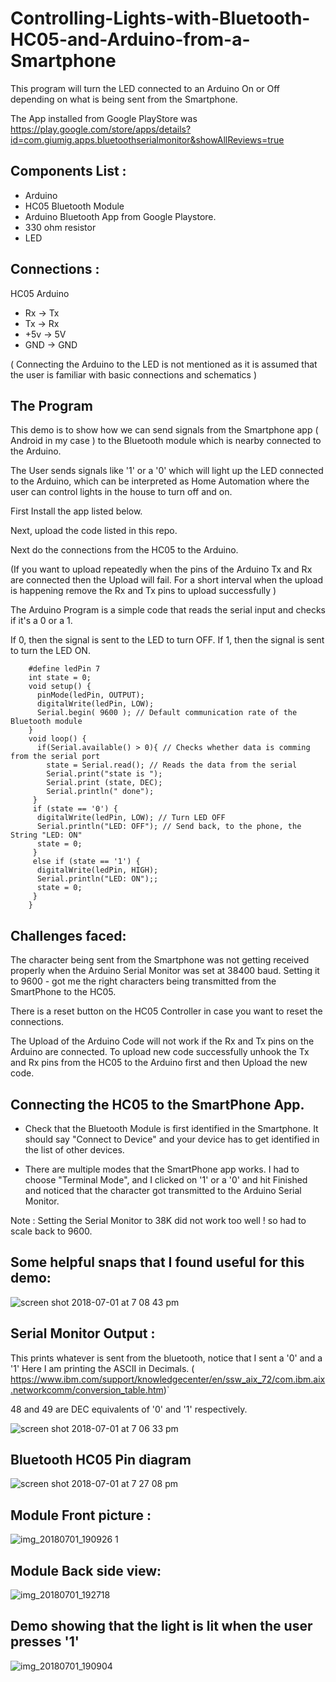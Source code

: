# Controlling-Lights-with-Bluetooth-HC05-and-Arduino-from-a-Smartphone

This program will turn the LED connected to an Arduino On or Off depending on what is being sent from the Smartphone.

The App installed from Google PlayStore was https://play.google.com/store/apps/details?id=com.giumig.apps.bluetoothserialmonitor&showAllReviews=true


## Components List :

- Arduino
- HC05 Bluetooth Module
- Arduino Bluetooth App from Google Playstore.
- 330 ohm resistor
- LED


## Connections :

HC05  Arduino

- Rx -> 	Tx
- Tx -> 	Rx
- +5v ->	5V
- GND -> 	GND

( Connecting the Arduino to the LED is not mentioned as it is assumed that the user is familiar with basic connections and schematics )


## The Program

This demo is to show how we can send signals from the Smartphone app ( Android in my case ) to the Bluetooth module which is nearby connected to the Arduino.

The User sends signals like '1' or a '0' which will light up the LED connected to the Arduino, which can be interpreted as Home Automation where the user can control lights in the house to turn off and on.

First Install the app listed below.

Next, upload the code listed in this repo.

Next do the connections from the HC05 to the Arduino.

(If you want to upload repeatedly when the pins of the Arduino Tx and Rx are connected then the Upload will fail. For a short interval when the upload is happening remove the Rx and Tx pins to upload successfully )

 
The Arduino Program is a simple code that reads the serial input and checks if it's a 0 or a 1.

If 0, then the signal is sent to the LED to turn OFF.
If 1, then the signal is sent to turn the LED ON.

		#define ledPin 7
		int state = 0;
		void setup() {
		  pinMode(ledPin, OUTPUT);
		  digitalWrite(ledPin, LOW);
		  Serial.begin( 9600 ); // Default communication rate of the Bluetooth module
		}
		void loop() {
		  if(Serial.available() > 0){ // Checks whether data is comming from the serial port
		    state = Serial.read(); // Reads the data from the serial 
		    Serial.print("state is ");
		    Serial.print (state, DEC);
		    Serial.println(" done");
		 }
		 if (state == '0') {
		  digitalWrite(ledPin, LOW); // Turn LED OFF
		  Serial.println("LED: OFF"); // Send back, to the phone, the String "LED: ON"
		  state = 0;
		 }
		 else if (state == '1') {
		  digitalWrite(ledPin, HIGH);
		  Serial.println("LED: ON");;
		  state = 0;
		 } 
		}



## Challenges faced:

The character being sent from the Smartphone was not getting received properly when the Arduino Serial Monitor was set at 38400 baud.
Setting it to 9600 - got me the right characters being transmitted from the SmartPhone to the HC05.

There is a reset button on the HC05 Controller in case you want to reset the connections.

The Upload of the Arduino Code will not work if the Rx and Tx pins on the Arduino are connected.
To upload new code successfully  unhook the Tx and Rx pins from the HC05 to the Arduino first and then Upload the new code.

## Connecting the HC05 to the SmartPhone App.

- Check that the Bluetooth Module is first identified in the Smartphone. It should say 
"Connect to Device" and your device has to get identified in the list of other devices.

- There are multiple modes that the SmartPhone app works. I had to choose "Terminal Mode", and I clicked on '1' or a '0' and hit Finished and noticed that the character got transmitted to the Arduino Serial Monitor.

Note : Setting the Serial Monitor to 38K did not work too well ! so had to scale back to 9600.


## Some helpful snaps that I found useful for this demo:

![screen shot 2018-07-01 at 7 08 43 pm](https://user-images.githubusercontent.com/14288989/42134975-3f4dcc00-7d62-11e8-9dc7-0b5a19fca3cc.png)

## Serial Monitor Output :

This prints whatever is sent from the bluetooth, notice that I sent a '0' and a '1' 
Here I am printing the ASCII in Decimals. ( https://www.ibm.com/support/knowledgecenter/en/ssw_aix_72/com.ibm.aix.networkcomm/conversion_table.htm)`

48 and 49 are DEC equivalents of '0' and '1' respectively.

![screen shot 2018-07-01 at 7 06 33 pm](https://user-images.githubusercontent.com/14288989/42134976-3f7819d8-7d62-11e8-9efb-6f33049067d8.png)

## Bluetooth HC05 Pin diagram

![screen shot 2018-07-01 at 7 27 08 pm](https://user-images.githubusercontent.com/14288989/42135196-1361e4d4-7d65-11e8-8a32-e4598c4bbd2f.png)

## Module Front picture :

![img_20180701_190926 1](https://user-images.githubusercontent.com/14288989/42135198-1a5bf36a-7d65-11e8-8072-366ee77539f4.jpg)

## Module Back side view:

![img_20180701_192718](https://user-images.githubusercontent.com/14288989/42135222-6b8dd71c-7d65-11e8-91f6-4c7e33b5e602.jpg)

## Demo showing that the light is lit when the user presses '1'
![img_20180701_190904](https://user-images.githubusercontent.com/14288989/42135200-1abd4dae-7d65-11e8-8068-535dd7ea5853.jpg)






 
